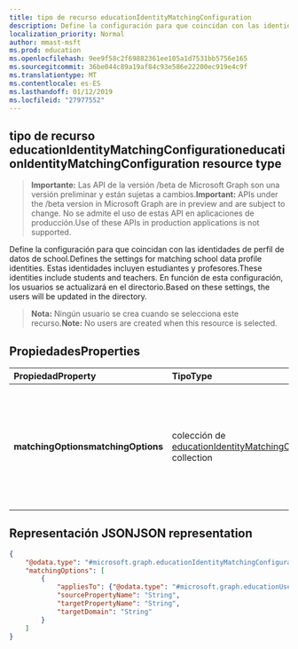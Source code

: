 ```yaml
---
title: tipo de recurso educationIdentityMatchingConfiguration
description: Define la configuración para que coincidan con las identidades de perfil de datos de school. Estas identidades incluyen estudiantes y profesores. En función de esta configuración, los usuarios se actualizará en el directorio.
localization_priority: Normal
author: mmast-msft
ms.prod: education
ms.openlocfilehash: 9ee9f58c2f69882361ee105a1d7531bb5756e165
ms.sourcegitcommit: 36be044c89a19af84c93e586e22200ec919e4c9f
ms.translationtype: MT
ms.contentlocale: es-ES
ms.lasthandoff: 01/12/2019
ms.locfileid: "27977552"
---
```

## <a name="educationidentitymatchingconfiguration-resource-type"></a><span data-ttu-id="96943-105">tipo de recurso educationIdentityMatchingConfiguration</span><span class="sxs-lookup"><span data-stu-id="96943-105">educationIdentityMatchingConfiguration resource type</span></span>

> <span data-ttu-id="96943-106">**Importante:** Las API de la versión /beta de Microsoft Graph son una versión preliminar y están sujetas a cambios.</span><span class="sxs-lookup"><span data-stu-id="96943-106">**Important:** APIs under the /beta version in Microsoft Graph are in preview and are subject to change.</span></span> <span data-ttu-id="96943-107">No se admite el uso de estas API en aplicaciones de producción.</span><span class="sxs-lookup"><span data-stu-id="96943-107">Use of these APIs in production applications is not supported.</span></span>

<span data-ttu-id="96943-108">Define la configuración para que coincidan con las identidades de perfil de datos de school.</span><span class="sxs-lookup"><span data-stu-id="96943-108">Defines the settings for matching school data profile identities.</span></span> <span data-ttu-id="96943-109">Estas identidades incluyen estudiantes y profesores.</span><span class="sxs-lookup"><span data-stu-id="96943-109">These identities include students and teachers.</span></span> <span data-ttu-id="96943-110">En función de esta configuración, los usuarios se actualizará en el directorio.</span><span class="sxs-lookup"><span data-stu-id="96943-110">Based on these settings, the users will be updated in the directory.</span></span>

> <span data-ttu-id="96943-111">**Nota:** Ningún usuario se crea cuando se selecciona este recurso.</span><span class="sxs-lookup"><span data-stu-id="96943-111">**Note:** No users are created when this resource is selected.</span></span>

## <a name="properties"></a><span data-ttu-id="96943-112">Propiedades</span><span class="sxs-lookup"><span data-stu-id="96943-112">Properties</span></span>

| <span data-ttu-id="96943-113">Propiedad</span><span class="sxs-lookup"><span data-stu-id="96943-113">Property</span></span> | <span data-ttu-id="96943-114">Tipo</span><span class="sxs-lookup"><span data-stu-id="96943-114">Type</span></span> | <span data-ttu-id="96943-115">Descripción</span><span class="sxs-lookup"><span data-stu-id="96943-115">Description</span></span> |
|:-|:-|:-|
| <span data-ttu-id="96943-116">**matchingOptions**</span><span class="sxs-lookup"><span data-stu-id="96943-116">**matchingOptions**</span></span> | <span data-ttu-id="96943-117">colección de [educationIdentityMatchingOptions](educationidentitymatchingoptions.md)</span><span class="sxs-lookup"><span data-stu-id="96943-117">[educationIdentityMatchingOptions](educationidentitymatchingoptions.md) collection</span></span> | <span data-ttu-id="96943-118">Asignación entre la cuenta de usuario y las opciones para usar para identificar de forma única al usuario que actualice.</span><span class="sxs-lookup"><span data-stu-id="96943-118">Mapping between the user account and the options to use to uniquely identify the user to update.</span></span> |

## <a name="json-representation"></a><span data-ttu-id="96943-119">Representación JSON</span><span class="sxs-lookup"><span data-stu-id="96943-119">JSON representation</span></span>
<!-- {
  "blockType": "resource",
  "optionalProperties": [

  ],
  "@odata.type": "#microsoft.graph.educationIdentityMatchingConfiguration"
}-->

```json
{
    "@odata.type": "#microsoft.graph.educationIdentityMatchingConfiguration",
    "matchingOptions": [
        {
            "appliesTo": {"@odata.type": "#microsoft.graph.educationUserRole"},
            "sourcePropertyName": "String",
            "targetPropertyName": "String",
            "targetDomain": "String"
        }
    ]
}
```

